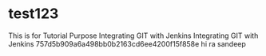# test123
This is for Tutorial Purpose
Integrating GIT with Jenkins
Integrating GIT with Jenkins
757d5b909a6a498bb0b2163cd6ee4200f15f858e
hi ra sandeep
